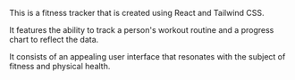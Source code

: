This is a fitness tracker that is created using React and Tailwind CSS.

It features the ability to track a person's workout routine and a progress chart to reflect the data.

It consists of an appealing user interface that resonates with the subject of fitness and physical health.